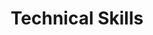 ---
# An instance of the Featurette widget.
# Documentation: https://wowchemy.com/docs/page-builder/
widget: featurette

# This file represents a page section.
headless: true

# Order that this section appears on the page.
weight: 30

title: Technical Skills
subtitle:

# Showcase personal skills or business features.
# - Add/remove as many `feature` blocks below as you like.
# - For available icons, see: https://wowchemy.com/docs/page-builder/#icons
feature:
- description: "Proficient"
  icon: r-project
  icon_pack: fab
  name: R
- description: "Expert"
  icon: excel
  icon_pack: custom
  name: Excel
- description: "Advanced"
  icon: database
  icon_pack: custom
  name: SQL & NoSQL
- description: "Specialist"
  icon: cloud
  icon_pack: custom
  name: Cloud Computing
- description: "Basic"
  icon: python
  icon_pack: custom
  name: Python
- description: "Expert"
  icon: bi
  icon_pack: custom
  name: PowerBI

#- icon: excel
#icon_pack: custom
#name: Surfing
#description: "90%"

# Uncomment to use emoji icons.
#- icon: ":smile:"
#  icon_pack: "emoji"
#  name: "Emojiness"
#  description: "100%"  

# Uncomment to use custom SVG icons.
# Place your custom SVG icon in `assets/media/icons/`.
# Reference the SVG icon name (without `.svg` extension) in the `icon` field.
# For example, reference `assets/media/icons/xyz.svg` as `icon: 'xyz'`
---